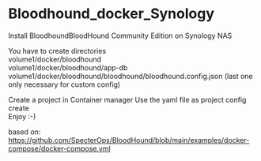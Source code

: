 # Bloodhound_docker_Synology
Install BloodhoundBloodHound Community Edition on Synology NAS

You have to create directories  
volume1/docker/bloodhound  
volume1/docker/bloodhound/app-db  
volume1/docker/bloodhound/bloodhound/bloodhound.config.json (last one only necessary for custom config)  

  Create a project in Container manager 
  Use the yaml file as project config  
  create  
  Enjoy :-)  
  

  based on: https://github.com/SpecterOps/BloodHound/blob/main/examples/docker-compose/docker-compose.yml
  


